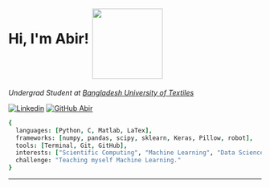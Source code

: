 # Hi, I'm Abir!  <img align="middle" width="140" src="https://media.giphy.com/media/9AbEv0A0n3Tgju4tzE/giphy.gif"/>

<p>
  <em>Undergrad Student at <a href="https://www.butex.edu.bd/">Bangladesh University of Textiles</a></em>
</p>

<!-- SOCIAL MEDIA BADGES -->
[![Linkedin][linkedin-shield]][linkedin-url]
[![GitHub Abir][Gmail-sheild]][Gmail-url]

```cson
{
  languages: [Python, C, Matlab, LaTex],
  frameworks: [numpy, pandas, scipy, sklearn, Keras, Pillow, robot],
  tools: [Terminal, Git, GitHub],
  interests: ["Scientific Computing", "Machine Learning", "Data Science"],
  challenge: "Teaching myself Machine Learning."
}
```

--------

<!-- LINKS -->
[facebook-shield]: https://img.shields.io/badge/Facebook-1877F2?style=for-the-badge&logo=facebook&logoColor=white
[linkedin-shield]: https://img.shields.io/badge/LinkedIn-0077B5?style=for-the-badge&logo=linkedin&logoColor=white
[linkedin-url]: https://www.linkedin.com/in/abir19/
[Gmail-sheild]: https://img.shields.io/badge/Gmail-D14836?style=for-the-badge&logo=gmail&logoColor=white
[Gmail-url]: mailto:abir.spsc@gmail.com

